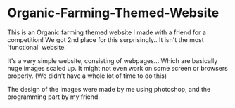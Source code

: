 # Organic-Farming-Themed-Website
This is an Organic farming themed website I made with a friend for a competition! We got 2nd place for this surprisingly.. It isn't the most 'functional' website.

It's a very simple website, consisting of webpages... Which are basically huge images scaled up. It might not even work on some screen or browsers properly.
(We didn't have a whole lot of time to do this)

The design of the images were made by me using photoshop, and the programming part by my friend.

